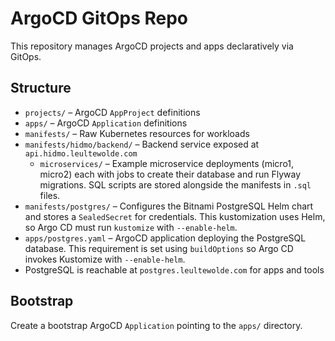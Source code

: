# ArgoCD GitOps Repo

This repository manages ArgoCD projects and apps declaratively via GitOps.

## Structure

- `projects/` – ArgoCD `AppProject` definitions
- `apps/` – ArgoCD `Application` definitions
- `manifests/` – Raw Kubernetes resources for workloads
- `manifests/hidmo/backend/` – Backend service exposed at `api.hidmo.leultewolde.com`
  - `microservices/` – Example microservice deployments (micro1, micro2) each
    with jobs to create their database and run Flyway migrations. SQL scripts are
    stored alongside the manifests in `.sql` files.
- `manifests/postgres/` – Configures the Bitnami PostgreSQL Helm chart and stores a `SealedSecret` for credentials. This kustomization uses Helm, so Argo CD must run `kustomize` with `--enable-helm`.
- `apps/postgres.yaml` – ArgoCD application deploying the PostgreSQL database. This requirement is set using `buildOptions` so Argo CD invokes Kustomize with `--enable-helm`.
- PostgreSQL is reachable at `postgres.leultewolde.com` for apps and tools

## Bootstrap

Create a bootstrap ArgoCD `Application` pointing to the `apps/` directory.
